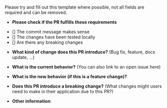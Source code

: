 
Please try and fill out this template where possible, not all fields are required and can be removed.

* **Please check if the PR fulfills these requirements**
- [] The commit message makes sense
- [] The changes have been tested locally
- [] Are there any breaking changes

* **What kind of change does this PR introduce?**
(Bug fix, feature, docs update, ...)



* **What is the current behavior?**
(You can also link to an open issue here)



* **What is the new behavior (if this is a feature change)?**



* **Does this PR introduce a breaking change?**
(What changes might users need to make in their application due to this PR?)


* **Other information**:
